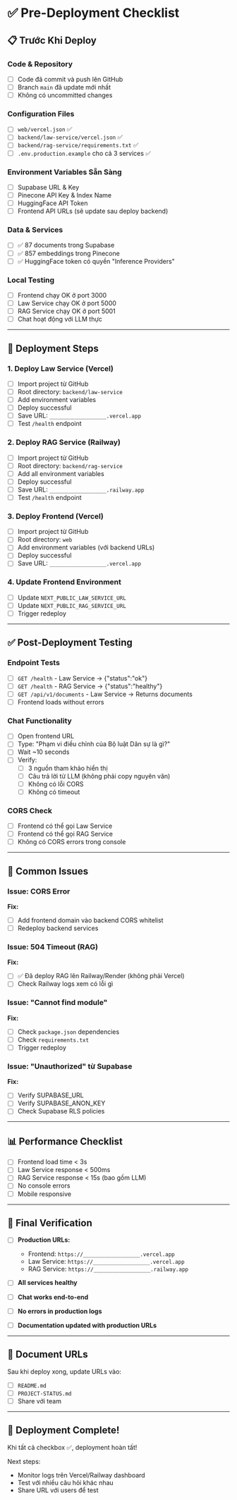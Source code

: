 # ✅ Pre-Deployment Checklist

## 📋 Trước Khi Deploy

### Code & Repository
- [ ] Code đã commit và push lên GitHub
- [ ] Branch `main` đã update mới nhất
- [ ] Không có uncommitted changes

### Configuration Files
- [ ] `web/vercel.json` ✅
- [ ] `backend/law-service/vercel.json` ✅
- [ ] `backend/rag-service/requirements.txt` ✅
- [ ] `.env.production.example` cho cả 3 services ✅

### Environment Variables Sẵn Sàng
- [ ] Supabase URL & Key
- [ ] Pinecone API Key & Index Name
- [ ] HuggingFace API Token
- [ ] Frontend API URLs (sẽ update sau deploy backend)

### Data & Services
- [ ] ✅ 87 documents trong Supabase
- [ ] ✅ 857 embeddings trong Pinecone
- [ ] ✅ HuggingFace token có quyền "Inference Providers"

### Local Testing
- [ ] Frontend chạy OK ở port 3000
- [ ] Law Service chạy OK ở port 5000
- [ ] RAG Service chạy OK ở port 5001
- [ ] Chat hoạt động với LLM thực

---

## 🚀 Deployment Steps

### 1. Deploy Law Service (Vercel)
- [ ] Import project từ GitHub
- [ ] Root directory: `backend/law-service`
- [ ] Add environment variables
- [ ] Deploy successful
- [ ] Save URL: `__________________.vercel.app`
- [ ] Test `/health` endpoint

### 2. Deploy RAG Service (Railway)
- [ ] Import project từ GitHub
- [ ] Root directory: `backend/rag-service`
- [ ] Add all environment variables
- [ ] Deploy successful
- [ ] Save URL: `__________________.railway.app`
- [ ] Test `/health` endpoint

### 3. Deploy Frontend (Vercel)
- [ ] Import project từ GitHub
- [ ] Root directory: `web`
- [ ] Add environment variables (với backend URLs)
- [ ] Deploy successful
- [ ] Save URL: `__________________.vercel.app`

### 4. Update Frontend Environment
- [ ] Update `NEXT_PUBLIC_LAW_SERVICE_URL`
- [ ] Update `NEXT_PUBLIC_RAG_SERVICE_URL`
- [ ] Trigger redeploy

---

## ✅ Post-Deployment Testing

### Endpoint Tests
- [ ] `GET /health` - Law Service → {"status":"ok"}
- [ ] `GET /health` - RAG Service → {"status":"healthy"}
- [ ] `GET /api/v1/documents` - Law Service → Returns documents
- [ ] Frontend loads without errors

### Chat Functionality
- [ ] Open frontend URL
- [ ] Type: "Phạm vi điều chỉnh của Bộ luật Dân sự là gì?"
- [ ] Wait ~10 seconds
- [ ] Verify:
  - [ ] 3 nguồn tham khảo hiển thị
  - [ ] Câu trả lời từ LLM (không phải copy nguyên văn)
  - [ ] Không có lỗi CORS
  - [ ] Không có timeout

### CORS Check
- [ ] Frontend có thể gọi Law Service
- [ ] Frontend có thể gọi RAG Service
- [ ] Không có CORS errors trong console

---

## 🐛 Common Issues

### Issue: CORS Error
**Fix:**
- [ ] Add frontend domain vào backend CORS whitelist
- [ ] Redeploy backend services

### Issue: 504 Timeout (RAG)
**Fix:**
- [ ] ✅ Đã deploy RAG lên Railway/Render (không phải Vercel)
- [ ] Check Railway logs xem có lỗi gì

### Issue: "Cannot find module"
**Fix:**
- [ ] Check `package.json` dependencies
- [ ] Check `requirements.txt`
- [ ] Trigger redeploy

### Issue: "Unauthorized" từ Supabase
**Fix:**
- [ ] Verify SUPABASE_URL
- [ ] Verify SUPABASE_ANON_KEY
- [ ] Check Supabase RLS policies

---

## 📊 Performance Checklist

- [ ] Frontend load time < 3s
- [ ] Law Service response < 500ms
- [ ] RAG Service response < 15s (bao gồm LLM)
- [ ] No console errors
- [ ] Mobile responsive

---

## 🎯 Final Verification

- [ ] **Production URLs:**
  - Frontend: `https://__________________.vercel.app`
  - Law Service: `https://__________________.vercel.app`
  - RAG Service: `https://__________________.railway.app`

- [ ] **All services healthy**
- [ ] **Chat works end-to-end**
- [ ] **No errors in production logs**
- [ ] **Documentation updated with production URLs**

---

## 📝 Document URLs

Sau khi deploy xong, update URLs vào:
- [ ] `README.md`
- [ ] `PROJECT-STATUS.md`
- [ ] Share với team

---

## 🎉 Deployment Complete!

Khi tất cả checkbox ✅, deployment hoàn tất!

Next steps:
- Monitor logs trên Vercel/Railway dashboard
- Test với nhiều câu hỏi khác nhau
- Share URL với users để test
